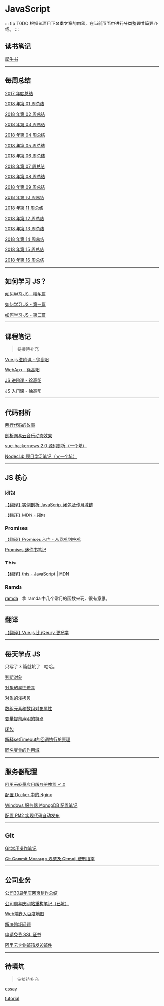 # JavaScript

::: tip
TODO
根据该项目下各类文章的内容，在当前页面中进行分类整理并简要介绍。
:::

## 读书笔记

[犀牛书](/book/js-definitive-guide.md)

---

## 每周总结

[2017 年度总结](/weekly-review/2017.md)

[2018 年第 01 周总结](/weekly-review/2018-01.md)

[2018 年第 02 周总结](/weekly-review/2018-02.md)

[2018 年第 03 周总结](/weekly-review/2018-03.md)

[2018 年第 04 周总结](/weekly-review/2018-04.md)

[2018 年第 05 周总结](/weekly-review/2018-05.md)

[2018 年第 06 周总结](/weekly-review/2018-06.md)

[2018 年第 07 周总结](/weekly-review/2018-07.md)

[2018 年第 08 周总结](/weekly-review/2018-08.md)

[2018 年第 09 周总结](/weekly-review/2018-09.md)

[2018 年第 10 周总结](/weekly-review/2018-10.md)

[2018 年第 11 周总结](/weekly-review/2018-11.md)

[2018 年第 12 周总结](/weekly-review/2018-12.md)

[2018 年第 13 周总结](/weekly-review/2018-13.md)

[2018 年第 14 周总结](/weekly-review/2018-14.md)

[2018 年第 15 周总结](/weekly-review/2018-15.md)

[2018 年第 16 周总结](/weekly-review/2018-16.md)

---

## 如何学习 JS？

[如何学习 JS - 精华篇](/how-to-learn-js/how-to-learn-js-3.md)

[如何学习 JS - 第一篇](/how-to-learn-js/how-to-learn-js-1.md)

[如何学习 JS - 第二篇](/how-to-learn-js/how-to-learn-js-2.md)

---

## 课程笔记

> 链接待补充

[Vue.js 进阶课 - 徐高阳](/vue-advanced)

[WebApp - 徐高阳](/webapp)

[JS 进阶课 - 徐高阳](/js-advanced)

[JS 入门课 - 徐高阳](/js-elementary)

---

## 代码剖析

[两行代码的故事](/code-analysis/dom-manipulation.md)

[剖析网易云音乐动态效果](/code-analysis/disc-rotating-effect.md)

[vue-hackernews-2.0 源码剖析（一个坑）](/code-analysis/vue-hackernews.md)

[Nodeclub 项目学习笔记（又一个坑）](/code-analysis/nodeclub.md)

---

## JS 核心

### 闭包

 [【翻译】实例剖析 JavaScript 闭包及作用域链](/closure/closure-scope-chain.md)

 [【翻译】MDN - 闭包](/closure/mdn-closure.md)

### Promises

[【翻译】Promises 入门 - 从菜鸡到吃鸡](/promises/javascript-promises-for-dummies.md)

[Promises 迷你书笔记](/promises/promises-book.md)

### This

[【翻译】this - JavaScript | MDN](/this/mdn-this.md)

### Ramda

[ramda](/ramda/ramda.md)：拿 ramda 中几个常用的函数来玩，很有意思。

---

## 翻译

[【翻译】Vue.js 比 jQeury 更好学](/translation/vue-js-is-easier-to-learn-than-jquery.md)

---

## 每天学点 JS

只写了 8 篇就坑了，哈哈。

[判断对象](/daily-js/01.typeof-object.md)

[对象的属性差异](/daily-js/02.object-property-definition.md)

[对象的浅拷贝](/daily-js/03.shadow-copy.md)

[数组元素和数组对象属性](/daily-js/04.arrary-element-and-property.md)

[变量提前声明的特点](/daily-js/05.variable-hoisted.md)

[闭包](/daily-js/06.closure.md)

[解释setTimeout的回调执行的原理](/daily-js/07.callback-in-settimeout.md)

[同名变量的作用域](/daily-js/08.variables-same-name.md)

---

## 服务器配置

[阿里云轻量应用服务器教程 v1.0](/server-configuration/server.md)

[配置 Docker 中的 Nginx](/server-configuration/nginx-in-docker.md)

[Windows 服务器 MongoDB 配置笔记](/server-configuration/config-mongo-on-windows.md)

[配置 PM2 实现代码自动发布](/server-configuration/config-pm2.md)

---

## Git

[Git常用操作笔记](/git/useful-git.md)

[Git Commit Message 规范及 Gitmoji 使用指南](/git/git-commit-convention-and-gitmoji.md)

---

## 公司业务

[公司30周年庆网页制作总结](/business/anniversary.md)

[公司周年庆网站重构笔记（已坑）](/business/anniversary-refactor.md)

[Web端嵌入百度地图](/business/baidu-map.md)

[解决跨域问题](/business/cross-origin.md)

[申请免费 SSL 证书](/business/rms.md)

[阿里云企业邮箱发送邮件](/business/send-mail.md)

---

## 待填坑

> 链接待补充

[essay](/essay)

[tutorial](/tutorial)
